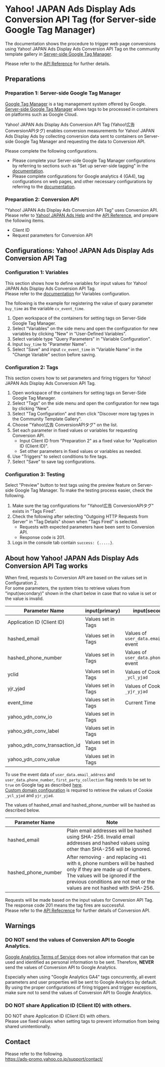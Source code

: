 # Yahoo! JAPAN Ads Display Ads Conversion API Tag (for Server-side Google Tag Manager)

The documentation shows the procedure to trigger web page conversions using Yahoo! JAPAN Ads Display Ads Conversion API Tag on the community template gallery in [Server-side Google Tag Manager](https://developers.google.com/tag-platform/tag-manager/server-side).

Please refer to the [API Reference](./conversion-api.md) for further details. 

## Preparations

### Preparation 1: Server-side Google Tag Manager

[Google Tag Manager](https://developers.google.com/tag-platform/tag-manager) is a tag management system offered by Google. 
[Server-side Google Tag Manager](https://developers.google.com/tag-platform/tag-manager/server-side) allows tags to be processed in containers on platforms such as Google Cloud.

Yahoo! JAPAN Ads Display Ads Conversion API Tag (Yahoo!広告 ConversionAPIタグ) enables conversion measurements for Yahoo! JAPAN Ads Display Ads by collecting conversion data sent to containers on Server-side Google Tag Manager and requesting the data to Conversion API.

Please complete the following configurations.

- Please complete your Server-side Google Tag Manager configurations by referring to sections such as "Set up server-side tagging" in the [documentation](https://developers.google.com/tag-platform/tag-manager/server-side/app-engine-configuration).
- Please complete configurations for Google analytics 4 (GA4), tag configurations on web pages, and other necessary configurations by referring to the [documentation](https://developers.google.com/tag-platform/tag-manager/server-side/send-data).

### Preparation 2: Conversion API

"Yahoo! JAPAN Ads Display Ads Conversion API Tag" uses Conversion API.
Please refer to [Yahoo! JAPAN Ads Help](https://ads-help.yahoo.co.jp/yahooads/display/articledetail?lan=en&aid=64946) and the [API Reference](./conversion-api.md), and prepare the following items.
- Client ID
- Request parameters for Conversion API

## Configurations: Yahoo! JAPAN Ads Display Ads Conversion API Tag

### Configuration 1: Variables

This section shows how to define variables for input values for Yahoo! JAPAN Ads Display Ads Conversion API Tag.   
Please refer to the [documentation](https://support.google.com/tagmanager/topic/7683268) for Variables configuration.

The following is the example for registering the value of quary parameter `buy_time` as the variable `cv_event_time`.

1. Open workspace of the containers for setting tags on Server-Side Google Tag Manager.
2. Select "Variables" on the side menu and open the configuration for new variables by clicking "New" in "User-Defined Variables".
3. Select variable type "Query Parameters" in "Variable Configuration".
4. Input `buy_time` to "Parameter Name".
5. Select "Save" and input `cv_event_time` in "Variable Name" in the "Change Variable" section before saving.

### Configuration 2: Tags

This section covers how to set parameters and firing triggers for Yahoo! JAPAN Ads Display Ads Conversion API Tag.

1. Open workspace of the containers for setting tags on Server-Side Google Tag Manager.
2. Select "Tags" on the side menu and open the configuration for new tags by clicking "New".
3. Select "Tag Configuration" and then click "Discover more tag types in the Community Template Gallery".
4. Choose "Yahoo!広告 ConversionAPIタグ" on the list.
5. Set each parameter in fixed values or variables for requesting Conversion API.
   - Input Client ID from "Preparation 2" as a fixed value for "Application ID (Client ID)".
   - Set other parameters in fixed values or variables as needed.
6. Use "Triggers" to select conditions to fire tags.
7. Select "Save" to save tag configurations.

### Configuration 3: Testing

Select "Preview" button to test tags using the preview feature on Server-side Google Tag Manager. 
To make the testing process easier, check the following.

1. Make sure the tag configurations for "Yahoo!広告 ConversionAPIタグ" exists in "Tags Fired".
2. Check the following after selecting "Outgoing HTTP Requests from Server" in "Tag Details" shown when "Tags Fired" is selected.
   - Requests with expected parameters have been sent to Conversion API.
   - Response code is 201.
3. Logs in the console tab contain `success: {.....}`.

## About how Yahoo! JAPAN Ads Display Ads Conversion API Tag works
 
When fired, requests to Conversion API are based on the values set in Configuration 2.  
For some parameters, the system tries to retrieve values from "input(secondary)" shown in the chart below in case that no value is set or the value is invalid.

| Parameter Name                        | input(primary)   | input(secondary)                               |
|-------------------------------|-------|------------------------------------|
| Application ID (Client ID)         | Values set in Tags  |                                    |
| hashed_email                  | Values set in Tags  | Values of `user_data.email_address` event |
| hashed_phone_number           | Values set in Tags  | Values of `user_data.phone_number` event |
| yclid                         | Values set in Tags | Values of Cookie `_ycl_yjad`             |
| yjr_yjad                      | Values set in Tags | Values of Cookie `_yjr_yjad`             |
| event_time                    | Values set in Tags | Current Time                               |
| yahoo_ydn_conv_io             | Values set in Tags |                                    |
| yahoo_ydn_conv_label          | Values set in Tags |                                    |
| yahoo_ydn_conv_transaction_id | Values set in Tags |                                    |
| yahoo_ydn_conv_value          | Values set in Tags |                                    |

To use the event data of `user_data.email_address` and `user_data.phone_number`, `first_party_collection` flag needs to be set to `true` on Google tag as described [here](https://developers.google.com/tag-platform/tag-manager/server-side/send-data).  
[Custom domain configuration](https://developers.google.com/tag-platform/tag-manager/server-side/custom-domain) is required to retrieve the values of Cookie `_ycl_yjad` and `yjr_yjad`.

The values of hashed_email and hashed_phone_number will be hashed as described below.

| Parameter Name                       | Note                                                                                                         |
|-------------------------------|-------------------------------------------------------------------------------------------------------------|
| hashed_email                  | Plain email addresses will be hashed using SHA-256. Invalid email addresses and hashed values using other than SHA-256 will be ignored.                           |
| hashed_phone_number           | After removing `-` and replacing `+81` with `0`, phone numbers will be hashed only if they are made up of numbers. The values will be ignored if the previous conditions are not met or the values are not hashed with SHA-256. |

Requests will be made based on the input values for Conversion API Tag. The response code 201 means the tag fires are successful.  
Please refer to the [API Refecrence](./conversion-api.md) for further details of Conversion API.

## Warnings

### DO NOT send the values of Conversion API to Google Analytics.

[Google Analytics Terms of Service](https://marketingplatform.google.com/about/analytics/terms/us/) does not allow information that can be used and identified as personal information to be sent.
Therefore, **NEVER** send the values of Conversion API to Google Analytics.
  
Especially when using "Google Analytics GA4" tags concurrently, all event parameters and user properties will be sent to Google Analytics by default. 
By using the proper configurations of firing triggers and trigger exceptions, make sure not to send the values of Conversion API to Google Analytics.

### DO NOT share Application ID (Client ID) with others.
  
DO NOT share Application ID (Client ID) with others.  
Please use fixed values when setting tags to prevent information from being shared unintentionally.


## Contact

Please refer to the following.  
https://ads-promo.yahoo.co.jp/support/contact/
